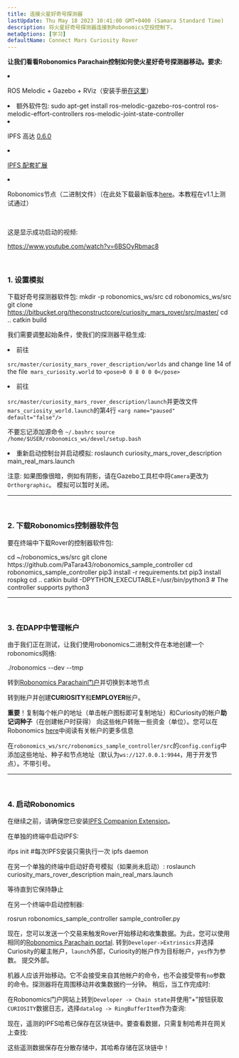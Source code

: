 ```yaml
---
title: 连接火星好奇号探测器
lastUpdate: Thu May 18 2023 10:41:00 GMT+0400 (Samara Standard Time)
description: 将火星好奇号探测器连接到Robonomics空投控制下。
metaOptions: [学习]
defaultName: Connect Mars Curiosity Rover
---
```


**让我们看看Robonomics Parachain控制如何使火星好奇号探测器移动。要求:**

<List>

<li class="flex">

ROS Melodic + Gazebo + RViz（安装手册[在这里](http://wiki.ros.org/melodic/安装)）

</li>


<li>额外软件包:

<LessonCodeWrapper language="bash" codeClass="big-code">
  sudo apt-get install ros-melodic-gazebo-ros-control ros-melodic-effort-controllers ros-melodic-joint-state-controller
</LessonCodeWrapper>

</li>

<li class="flex">

IPFS 高达 [0.6.0](https://dist.ipfs.io/go-ipfs/v0.6.0/go-ipfs_v0.6.0_linux-386.tar.gz)

</li>

<li class="flex">

[IPFS 配套扩展](https://github.com/ipfs/ipfs-companion)

</li>

<li class="flex">

Robonomics节点（二进制文件）（在此处下载最新版本[here](https://github.com/airalab/robonomics/releases)。本教程在v1.1上测试通过）

</li>

</List>

<br/>

这是显示成功启动的视频:

https://www.youtube.com/watch?v=6BSOyRbmac8


<br/>

### 1. 设置模拟

下载好奇号探测器软件包:
<LessonCodeWrapper language="bash">
  mkdir -p robonomics_ws/src
  cd robonomics_ws/src
  git clone https://bitbucket.org/theconstructcore/curiosity_mars_rover/src/master/
  cd ..
  catkin build
</LessonCodeWrapper>

我们需要调整起始条件，使我们的探测器平稳生成:

<List>

<li>前往

`src/master/curiosity_mars_rover_description/worlds` and change line 14 of the file` mars_curiosity.world` to 
`<pose>0 0 8 0 0 0</pose>`

</li>

<li>前往

`src/master/curiosity_mars_rover_description/launch`并更改文件`mars_curiosity_world.launch`的第4行 
`<arg name="paused" default="false"/>`

不要忘记添加源命令 `~/.bashrc`
`source /home/$USER/robonomics_ws/devel/setup.bash`

</li>

<li> 重新启动控制台并启动模拟:

<LessonCodeWrapper language="bash" codeClass="long-code">
  roslaunch curiosity_mars_rover_description main_real_mars.launch
</LessonCodeWrapper>

<LessonImages imageClasses="mb" src="connect-mars-curiosity-rover/rover.jpg" alt="Mars rover"/>

</li>

</List>

注意: 如果图像很暗，例如有阴影，请在Gazebo工具栏中将`Camera`更改为`Orthorgraphic`。
模拟可以暂时关闭。

------------

<br/>

### 2. 下载Robonomics控制器软件包
要在终端中下载Rover的控制器软件包:

<LessonCodeWrapper language="bash" codeClass="long-code">
cd ~/robonomics_ws/src
git clone https://github.com/PaTara43/robonomics_sample_controller
cd robonomics_sample_controller
pip3 install -r requirements.txt
pip3 install rospkg
cd ..
catkin build -DPYTHON_EXECUTABLE=/usr/bin/python3 # The controller supports python3
</LessonCodeWrapper>


------------

<br/>

### 3. 在DAPP中管理帐户
由于我们正在测试，让我们使用robonomics二进制文件在本地创建一个robonomics网络:

<LessonCodeWrapper language="bash">
  ./robonomics --dev --tmp
</LessonCodeWrapper>

<LessonImages imageClasses="mb" src="connect-mars-curiosity-rover/robonomics.jpg" alt="运行ning node"/>


转到[Robonomics Parachain门户](https://polkadot.js.org/apps/?rpc=wss%3A%2F%2Fkusama.rpc.robonomics.network%2F#/)并切换到本地节点 


<LessonImages imageClasses="mb" src="connect-mars-curiosity-rover/local_node.jpg" alt="Local node"/>


转到帐户并创建**CURIOSITY**和**EMPLOYER**帐户。

**重要**！复制每个帐户的地址（单击帐户图标即可复制地址）和Curiosity的帐户**助记词种子**（在创建帐户时获得）
向这些帐户转账一些资金（单位）。您可以在Robonomics [here](https://wiki.robonomics.network/docs/en/create-account-in-dapp/)中阅读有关帐户的更多信息

<LessonImages imageClasses="mb" src="connect-mars-curiosity-rover/account_creation.jpg" alt="Account creation"/>


在`robonomics_ws/src/robonomics_sample_controller/src`的`config.config`中添加这些地址、种子和节点地址（默认为`ws://127.0.0.1:9944`，用于开发节点）。不带引号。

------------

<br/>

### 4. 启动Robonomics

在继续之前，请确保您已安装[IPFS Companion Extension](https://github.com/ipfs/ipfs-companion)。

在单独的终端中启动IPFS:

<LessonCodeWrapper language="bash" codeClass="long-code">
ifps init #每次IPFS安装只需执行一次
ipfs daemon
</LessonCodeWrapper>

在另一个单独的终端中启动好奇号模拟（如果尚未启动）:
<LessonCodeWrapper language="bash" codeClass="long-code">
roslaunch curiosity_mars_rover_description main_real_mars.launch
</LessonCodeWrapper>

等待直到它保持静止

在另一个终端中启动控制器:

<LessonCodeWrapper language="bash" codeClass="long-code">
rosrun robonomics_sample_controller sample_controller.py
</LessonCodeWrapper>

<LessonImages imageClasses="mb" src="connect-mars-curiosity-rover/controller.jpg" alt="Controller"/>

现在，您可以发送一个交易来触发Rover开始移动和收集数据。为此，您可以使用相同的[Robonomics Parachain portal](https://polkadot.js.org/apps/?rpc=wss%3A%2F%2Fkusama.rpc.robonomics.network%2F#/).
转到`Developer->Extrinsics`并选择Curiosity的雇主帐户，`launch`外部，Curiosity的帐户作为目标帐户，`yes`作为参数。
提交外部。

<LessonImages imageClasses="mb" src="connect-mars-curiosity-rover/extrinsic.jpg" alt="Extrinsic"/>

机器人应该开始移动。它不会接受来自其他帐户的命令，也不会接受带有`no`参数的命令。探测器将在周围移动并收集数据约一分钟。
稍后，当工作完成时:

<LessonImages imageClasses="mb" src="connect-mars-curiosity-rover/job_done.jpg" alt="Job done"/>


在Robonomics门户网站上转到`Developer -> Chain state`并使用“+”按钮获取`CURIOSITY`数据日志，选择`datalog -> RingBufferItem`作为查询: 

<LessonImages imageClasses="mb" src="connect-mars-curiosity-rover/datalog.jpg" alt="Datalog"/>


现在，遥测的IPFS哈希已保存在区块链中。要查看数据，只需复制哈希并在网关上查找:

<LessonImages imageClasses="mb" src="connect-mars-curiosity-rover/data_in_ipfs.jpg" alt="Data in IPFS"/>


这些遥测数据保存在分散存储中，其哈希存储在区块链中！
